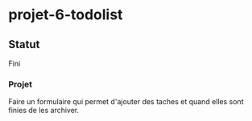 # projet-6-todolist

## Statut
Fini

### Projet

Faire un formulaire qui permet d'ajouter des taches et quand elles sont finies de les archiver.
